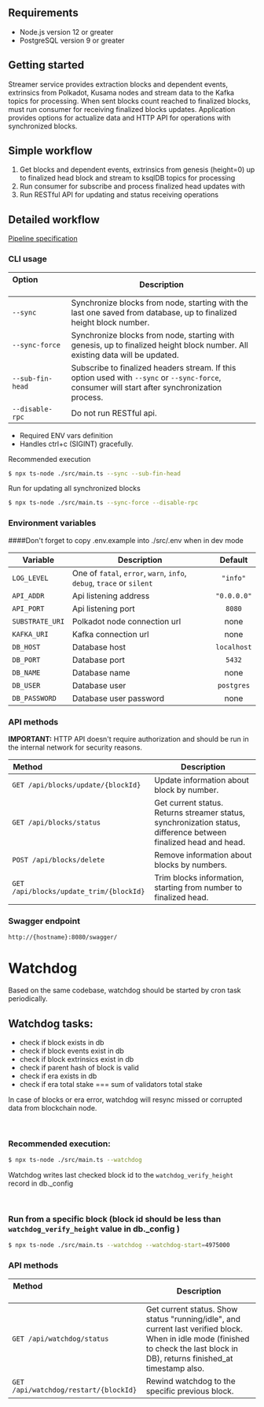 ## Requirements

- Node.js version 12 or greater
- PostgreSQL version 9 or greater

## Getting started

Streamer service provides extraction blocks and dependent events, extrinsics from Polkadot, Kusama nodes and stream data to the Kafka topics for processing.
When sent blocks count reached to finalized blocks, must run consumer for receiving finalized blocks updates.
Application provides options for actualize data and HTTP API for operations with synchronized blocks.

## Simple workflow

1. Get blocks and dependent events, extrinsics from genesis (height=0) up to finalized head block and stream to ksqlDB topics for processing
2. Run consumer for subscribe and process finalized head updates with
3. Run RESTful API for updating and status receiving operations

## Detailed workflow

[Pipeline specification](docs/SPECS.md)

### CLI usage

| Option &nbsp; &nbsp; &nbsp; &nbsp; &nbsp; &nbsp; &nbsp; &nbsp; &nbsp; &nbsp; &nbsp; &nbsp; &nbsp; &nbsp; &nbsp; &nbsp; &nbsp; &nbsp; | Description                                                                                                                                    |
| ------------------------------------------------------------------------------------------------------------------------------------ | ---------------------------------------------------------------------------------------------------------------------------------------------- |
| `--sync`                                                                                                                             | Synchronize blocks from node, starting with the last one saved from database, up to finalized height block number.                             |
| `--sync-force`                                                                                                                       | Synchronize blocks from node, starting with genesis, up to finalized height block number. All existing data will be updated.                   |
| `--sub-fin-head`                                                                                                                     | Subscribe to finalized headers stream. If this option used with `--sync` or `--sync-force`, consumer will start after synchronization process. |
| `--disable-rpc`                                                                                                                      | Do not run RESTful api.                                                                                                                        |

- Required ENV vars definition
- Handles ctrl+c (SIGINT) gracefully.

Recommended execution

```bash
$ npx ts-node ./src/main.ts --sync --sub-fin-head
```

Run for updating all synchronized blocks

```bash
$ npx ts-node ./src/main.ts --sync-force --disable-rpc
```

### Environment variables

####Don't forget to copy .env.example into ./src/.env when in dev mode

| Variable        | Description                                                           |   Default   |
| --------------- | --------------------------------------------------------------------- | :---------: |
| `LOG_LEVEL`     | One of `fatal`, `error`, `warn`, `info`, `debug`, `trace` or `silent` |  `"info"`   |
| `API_ADDR`      | Api listening address                                                 | `"0.0.0.0"` |
| `API_PORT`      | Api listening port                                                    |   `8080`    |
| `SUBSTRATE_URI` | Polkadot node connection url                                          |    none     |
| `KAFKA_URI`     | Kafka connection url                                                  |    none     |
| `DB_HOST`       | Database host                                                         | `localhost` |
| `DB_PORT`       | Database port                                                         |   `5432`    |
| `DB_NAME`       | Database name                                                         |    none     |
| `DB_USER`       | Database user                                                         | `postgres`  |
| `DB_PASSWORD`   | Database user password                                                |    none     |

### API methods

**IMPORTANT:** HTTP API doesn't require authorization and should be run in the internal network for security reasons.

| Method &nbsp; &nbsp; &nbsp; &nbsp; &nbsp; &nbsp; &nbsp; &nbsp; &nbsp; &nbsp; &nbsp; &nbsp; &nbsp; &nbsp; &nbsp; &nbsp; &nbsp; &nbsp;&nbsp; &nbsp; &nbsp; &nbsp; &nbsp; &nbsp; &nbsp; | Description                                                                                                      |
| ------------------------------------------------------------------------------------------------------------------------------------------------------------------------------------ | ---------------------------------------------------------------------------------------------------------------- |
| `GET /api/blocks/update/{blockId}`                                                                                                                                                   | Update information about block by number.                                                                        |
| `GET /api/blocks/status`                                                                                                                                                             | Get current status. Returns streamer status, synchronization status, difference between finalized head and head. |
| `POST /api/blocks/delete`                                                                                                                                                            | Remove information about blocks by numbers.                                                                      |
| `GET /api/blocks/update_trim/{blockId}`                                                                                                                                              | Trim blocks information, starting from number to finalized head.                                                 |

### Swagger endpoint

`http://{hostname}:8080/swagger/`

#

# Watchdog

Based on the same codebase, watchdog should be started by cron task periodically.

## Watchdog tasks:

- check if block exists in db
- check if block events exist in db
- check if block extrinsics exist in db
- check if parent hash of block is valid
- check if era exists in db
- check if era total stake === sum of validators total stake

In case of blocks or era error, watchdog will resync missed or corrupted data from blockchain node.

<br>

### Recommended execution:

```bash
$ npx ts-node ./src/main.ts --watchdog
```

Watchdog writes last checked block id to the `watchdog_verify_height` record in db.\_config

<br>

### Run from a specific block (block id should be less than `watchdog_verify_height` value in db.\_config )

```bash
$ npx ts-node ./src/main.ts --watchdog --watchdog-start=4975000
```

### API methods

| Method &nbsp; &nbsp; &nbsp; &nbsp; &nbsp; &nbsp; &nbsp; &nbsp; &nbsp; &nbsp; &nbsp; &nbsp; &nbsp; &nbsp; &nbsp; &nbsp; &nbsp; &nbsp;&nbsp; &nbsp; &nbsp; &nbsp; &nbsp; &nbsp; &nbsp; | Description                                                                                                                                                                      |
| ------------------------------------------------------------------------------------------------------------------------------------------------------------------------------------ | -------------------------------------------------------------------------------------------------------------------------------------------------------------------------------- |
| `GET /api/watchdog/status`                                                                                                                                                           | Get current status. Show status "running/idle", and current last verified block. When in idle mode (finished to check the last block in DB), returns finished_at timestamp also. |
| `GET /api/watchdog/restart/{blockId}`                                                                                                                                                | Rewind watchdog to the specific previous block.                                                                                                                                  |
